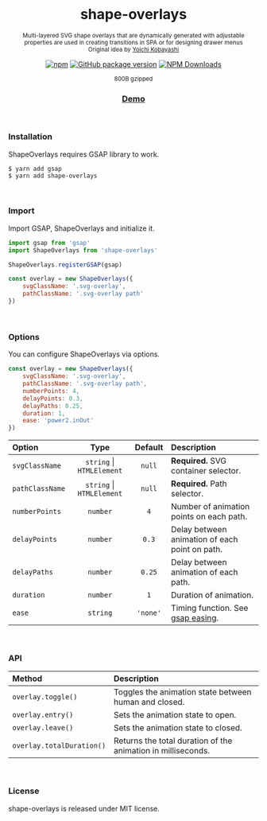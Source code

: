 <div align="center">
<br>

<h1>shape-overlays</h1>
<p><sup>Multi-layered SVG shape overlays that are dynamically generated with adjustable<br>
properties are used in creating transitions in SPA or for designing drawer menus<br>
Original idea by <a href="https://www.tplh.net/">Yoichi Kobayashi</a></sup></p>

[![npm](https://img.shields.io/npm/v/shape-overlays.svg?colorB=brightgreen)](https://www.npmjs.com/package/shape-overlays)
[![GitHub package version](https://img.shields.io/github/package-json/v/ux-ui-pro/shape-overlays.svg)](https://github.com/ux-ui-pro/shape-overlays)
[![NPM Downloads](https://img.shields.io/npm/dm/shape-overlays.svg?style=flat)](https://www.npmjs.org/package/shape-overlays)

<sup>800B gzipped</sup>
<h3><a href="https://codepen.io/ux-ui/pen/Jjervqg">Demo</a></h3>

</div>
<br>

### Installation
ShapeOverlays requires GSAP library to work.
```
$ yarn add gsap
$ yarn add shape-overlays
```
<br>

### Import
Import GSAP, ShapeOverlays and initialize it.
```javascript
import gsap from 'gsap'
import ShapeOverlays from 'shape-overlays'

ShapeOverlays.registerGSAP(gsap)

const overlay = new ShapeOverlays({
	svgClassName: '.svg-overlay',
	pathClassName: '.svg-overlay path'
})
```
<br>

### Options
You can configure ShapeOverlays via options.
```js
const overlay = new ShapeOverlays({
	svgClassName: '.svg-overlay',
	pathClassName: '.svg-overlay path',
	numberPoints: 4,
	delayPoints: 0.3,
	delayPaths: 0.25,
	duration: 1,
	ease: 'power2.inOut'
})
```
| Option           |             Type              | Default  | Description                                                               |
| :--------------- | :---------------------------: | :------: | :------------------------------------------------------------------------ |
| `svgClassName`   | `string` &vert; `HTMLElement` |  `null`  | **Required.** SVG container selector.                                     |
| `pathClassName`  | `string` &vert; `HTMLElement` |  `null`  | **Required.** Path selector.                                              |
| `numberPoints`   |           `number`            |    `4`   | Number of animation points on each path.                                  |
| `delayPoints`    |           `number`            |   `0.3`  | Delay between animation of each point on path.                            |
| `delayPaths`     |           `number`            |  `0.25`  | Delay between animation of each path.                                     |
| `duration`       |           `number`            |    `1`   | Duration of animation.                                                    |
| `ease`           |           `string`            | `'none'` | Timing function. See [gsap easing](https://greensock.com/docs/v3/Eases).  |
<br>

### API
| Method                               | Description                                                                                      |
| :----------------------------------- | :----------------------------------------------------------------------------------------------- |
| `overlay.toggle()`                   | Toggles the animation state between human and closed.                                            |
| `overlay.entry()`                    | Sets the animation state to open.                                                                |
| `overlay.leave()`                    | Sets the animation state to closed.                                                              |
| `overlay.totalDuration()`            | Returns the total duration of the animation in milliseconds.                                     |
<br>

### License
shape-overlays is released under MIT license.